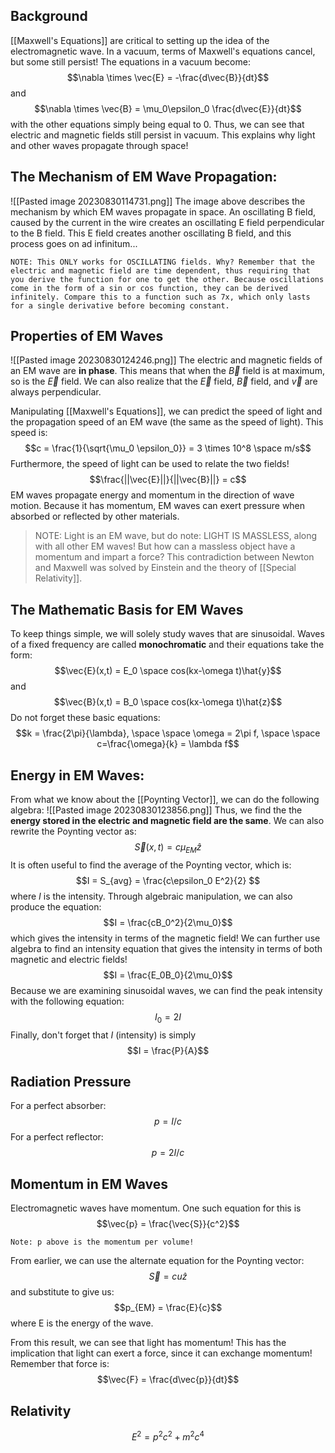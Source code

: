 ## Background
[[Maxwell's Equations]] are critical to setting up the idea of the electromagnetic wave. In a vacuum, terms of Maxwell's equations cancel, but some still persist! The equations in a vacuum become:
$$\nabla \times \vec{E} = -\frac{d\vec{B}}{dt}$$
and 
$$\nabla \times \vec{B} = \mu_0\epsilon_0 \frac{d\vec{E}}{dt}$$
with the other equations simply being equal to 0. Thus, we can see that electric and magnetic fields still persist in vacuum. This explains why light and other waves propagate through space!
	
## The Mechanism of EM Wave Propagation:
![[Pasted image 20230830114731.png]]
The image above describes the mechanism by which EM waves propagate in space. An oscillating B field, caused by the current in the wire creates an oscillating E field perpendicular to the B field. This E field creates another oscillating B field, and this process goes on ad infinitum...

	NOTE: This ONLY works for OSCILLATING fields. Why? Remember that the electric and magnetic field are time dependent, thus requiring that you derive the function for one to get the other. Because oscillations come in the form of a sin or cos function, they can be derived infinitely. Compare this to a function such as 7x, which only lasts for a single derivative before becoming constant.

## Properties of EM Waves
![[Pasted image 20230830124246.png]]
The electric and magnetic fields of an EM wave are **in phase**. This means that when the $\vec{B}$ field is at maximum, so is the $\vec{E}$ field. We can also realize that the $\vec{E}$ field, $\vec{B}$ field, and $\vec{v}$ are always perpendicular.
	
Manipulating [[Maxwell's Equations]], we can predict the speed of light and the propagation speed of an EM wave (the same as the speed of light). This speed is:
$$c = \frac{1}{\sqrt{\mu_0 \epsilon_0}} = 3 \times 10^8  \space m/s$$
Furthermore, the speed of light can be used to relate the two fields!
$$\frac{||\vec{E}||}{||\vec{B}||} = c$$
EM waves propagate energy and momentum in the direction of wave motion. Because it has momentum, EM waves can exert pressure when absorbed or reflected by other materials.

>NOTE: Light is an EM wave, but do note: LIGHT IS MASSLESS, along with all other EM waves! But how can a massless object have a momentum and impart a force? This contradiction between Newton and Maxwell was solved by Einstein and the theory of [[Special Relativity]].

## The Mathematic Basis for EM Waves
To keep things simple, we will solely study waves that are sinusoidal. Waves of a fixed frequency are called **monochromatic** and their equations take the form:
$$\vec{E}(x,t) = E_0 \space cos(kx-\omega t)\hat{y}$$
and 
$$\vec{B}(x,t) = B_0 \space cos(kx-\omega t)\hat{z}$$
Do not forget these basic equations:
$$k = \frac{2\pi}{\lambda}, \space \space \omega = 2\pi f, \space \space c=\frac{\omega}{k} = \lambda f$$
## Energy in EM Waves:
From what we know about the [[Poynting Vector]], we can do the following algebra:
![[Pasted image 20230830123856.png]]
Thus, we find the the **energy stored in the electric and magnetic field are the same**. We can also rewrite the Poynting vector as:
$$\vec{S}(x,t) = c\mu_{EM}\hat{z}$$
It is often useful to find the average of the Poynting vector, which is:
$$I = S_{avg} = \frac{c\epsilon_0 E^2}{2} $$
where $I$ is the intensity. Through algebraic manipulation, we can also produce the equation:
$$I = \frac{cB_0^2}{2\mu_0}$$
which gives the intensity in terms of the magnetic field! We can further use algebra to find an intensity equation that gives the intensity in terms of both magnetic and electric fields!
$$I = \frac{E_0B_0}{2\mu_0}$$
Because we are examining sinusoidal waves, we can find the peak intensity with the following equation:
$$I_0 = 2I$$
Finally, don't forget that $I$ (intensity) is simply 
$$I = \frac{P}{A}$$
## Radiation Pressure

For a perfect absorber:
$$p = I/c$$
For a perfect reflector:
$$p = 2I/c$$
## Momentum in EM Waves
Electromagnetic waves have momentum. One such equation for this is
$$\vec{p} = \frac{\vec{S}}{c^2}$$

	Note: p above is the momentum per volume!
From earlier, we can use the alternate  equation for the Poynting vector:
$$\vec{S} = cu\hat{z}$$
and substitute to give us:
$$p_{EM} = \frac{E}{c}$$
where E is the energy of the wave.
	
From this result, we can see that light has momentum! This has the implication that light can exert a force, since it can exchange momentum! Remember that force is:
$$\vec{F} = \frac{d\vec{p}}{dt}$$

## Relativity
$$E^2 = p^2c^2 + m^2c^4$$
